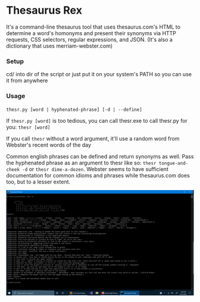 # Thesaurus Rex
It's a command-line thesaurus tool that uses thesaurus.com's HTML to determine a word's homonyms and present their synonyms via HTTP requests, CSS selectors, regular expressions, and JSON. (It's also a dictionary that uses merriam-webster.com)

### Setup
cd/ into dir of the script or just put it on your system's PATH so you can use it from anywhere

### Usage

`thesr.py [word | hyphenated-phrase] [-d | --define]`

If `thesr.py [word]` is too tedious, you can call thesr.exe to call thesr.py for you: `thesr [word]`

If you call `thesr` without a word argument, it'll use a random word from Webster's recent words of the day

Common english phrases can be defined and return synonyms as well. Pass the hyphenated phrase as an argument to thesr like so: `thesr tongue-and-cheek -d` or `thesr dime-a-dozen`. Webster seems to have sufficient documentation for common idioms and phrases while thesaurus.com does too, but to a lesser extent. 

![alt text](https://github.com/treatmesubj/Thesaurus_Rex/blob/master/Screenshot%20(24).png)
